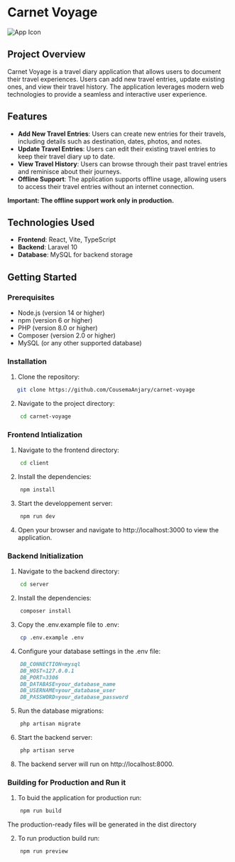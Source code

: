 # Carnet Voyage

![App Icon](./public/64x64.png)

## Project Overview

Carnet Voyage is a travel diary application that allows users to document their travel experiences. Users can add new travel entries, update existing ones, and view their travel history. The application leverages modern web technologies to provide a seamless and interactive user experience.

## Features

- **Add New Travel Entries**: Users can create new entries for their travels, including details such as destination, dates, photos, and notes.
- **Update Travel Entries**: Users can edit their existing travel entries to keep their travel diary up to date.
- **View Travel History**: Users can browse through their past travel entries and reminisce about their journeys.
- **Offline Support**: The application supports offline usage, allowing users to access their travel entries without an internet connection.


**Important: The offline support work only in production.**

## Technologies Used

- **Frontend**: React, Vite, TypeScript
- **Backend**: Laravel 10
- **Database**: MySQL for backend storage

## Getting Started

### Prerequisites

- Node.js (version 14 or higher)
- npm (version 6 or higher)
- PHP (version 8.0 or higher)
- Composer (version 2.0 or higher)
- MySQL (or any other supported database)

### Installation

1. Clone the repository:
```bash
   git clone https://github.com/CousemaAnjary/carnet-voyage
```

2. Navigate to the project directory:
```bash
    cd carnet-voyage
```

### Frontend Intialization

1. Navigate to the frontend directory:
```bash
    cd client
```

2. Install the dependencies:
```bash
    npm install
```

3. Start the developpement server:
```bash
    npm run dev
```
4. Open your browser and navigate to http://localhost:3000 to view the application.

### Backend Initialization

1. Navigate to the backend directory:
```bash
    cd server
```

2. Install the dependencies:
```bash
    composer install
```

3. Copy the .env.example file to .env:
```bash
    cp .env.example .env
```

4. Configure your database settings in the .env file:
```markdown
    DB_CONNECTION=mysql
    DB_HOST=127.0.0.1
    DB_PORT=3306
    DB_DATABASE=your_database_name
    DB_USERNAME=your_database_user
    DB_PASSWORD=your_database_password
```

5. Run the database migrations:
```bash
    php artisan migrate
```

6. Start the backend server:
```bash
    php artisan serve
```

8. The backend server will run on http://localhost:8000.

### Building for Production and Run it

1. To buid the application for production run:
```bash
    npm run build
```
The production-ready files will be generated in the dist directory

2. To run production build run:
```bash 
    npm run preview
```
